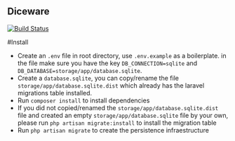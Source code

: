 ## Diceware

[![Build Status](https://travis-ci.org/tecnom1k3/diceware.svg?branch=features%2Fdevelop)](https://travis-ci.org/tecnom1k3/diceware)

#Install
- Create an `.env` file in root directory, use `.env.example` as a boilerplate.  in the file make sure you have the key `DB_CONNECTION=sqlite` and `DB_DATABASE=storage/app/database.sqlite`.
- Create a `database.sqlite`, you can copy/rename the file `storage/app/database.sqlite.dist` which already has the laravel migrations table installed.
- Run `composer install` to install dependencies
- If you did not copied/renamed the `storage/app/database.sqlite.dist` file and created an empty `storage/app/database.sqlite` file by your own, please run `php artisan migrate:install` to install the migration table
- Run `php artisan migrate` to create the persistence infraestructure
